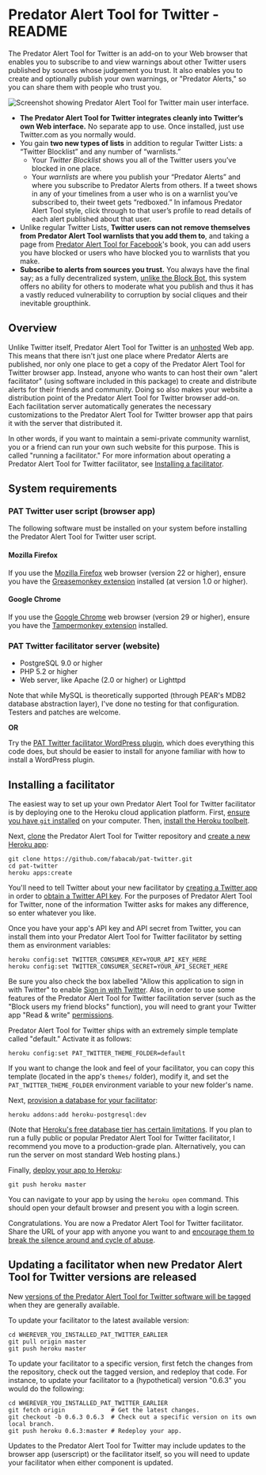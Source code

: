# Predator Alert Tool for Twitter - README

The Predator Alert Tool for Twitter is an add-on to your Web browser that enables you to subscribe to and view warnings about other Twitter users published by sources whose judgement you trust. It also enables you to create and optionally publish your own warnings, or "Predator Alerts," so you can share them with people who trust you.

![Screenshot showing Predator Alert Tool for Twitter main user interface.](http://maymay.net/blog/wp-content/uploads/2014/05/predator-alert-tool-for-twitter-mockup.png)

* **The Predator Alert Tool for Twitter integrates cleanly into Twitter’s own Web interface.** No separate app to use. Once installed, just use Twitter.com as you normally would.
* You gain **two new types of lists** in addition to regular Twitter Lists: a “Twitter Blocklist” and any number of “warnlists.”
    * Your *Twitter Blocklist* shows you all of the Twitter users you’ve blocked in one place.
    * Your *warnlists* are where you publish your “Predator Alerts” and where you subscribe to Predator Alerts from others. If a tweet shows in any of your timelines from a user who is on a warnlist you’ve subscribed to, their tweet gets “redboxed.” In infamous Predator Alert Tool style, click through to that user’s profile to read details of each alert published about that user.
* Unlike regular Twitter Lists, **Twitter users can not remove themselves from Predator Alert Tool warnlists that you add them to**, and taking a page from [Predator Alert Tool for Facebook](https://github.com/fabacab/pat-facebook/#readme)'s book, you can add users you have blocked or users who have blocked you to warnlists that you make.
* **Subscribe to alerts from sources you trust.** You always have the final say; as a fully decentralized system, [unlike the Block Bot](http://days.maybemaimed.com/post/76147235230/brainstorm-predator-alert-tool-for-craigslist), this system offers no ability for others to moderate what you publish and thus it has a vastly reduced vulnerability to corruption by social cliques and their inevitable groupthink.

## Overview

Unlike Twitter itself, Predator Alert Tool for Twitter is an [unhosted](http://unhosted.org/) Web app. This means that there isn't just one place where Predator Alerts are published, nor only one place to get a copy of the Predator Alert Tool for Twitter browser app. Instead, anyone who wants to can host their own "alert facilitator" (using software included in this package) to create and distribute alerts for their friends and community. Doing so also makes your website a distribution point of the Predator Alert Tool for Twitter browser add-on. Each facilitation server automatically generates the necessary customizations to the Predator Alert Tool for Twitter browser app that pairs it with the server that distributed it.

In other words, if you want to maintain a semi-private community warnlist, you or a friend can run your own such website for this purpose. This is called "running a facilitator." For more information about operating a Predator Alert Tool for Twitter facilitator, see [Installing a facilitator](#installing-a-facilitator).

## System requirements

### PAT Twitter user script (browser app)

The following software must be installed on your system before installing the Predator Alert Tool for Twitter user script.

#### Mozilla Firefox

If you use the [Mozilla Firefox](http://getfirefox.com/) web browser (version 22 or higher), ensure you have the [Greasemonkey extension](https://addons.mozilla.org/en-US/firefox/addon/greasemonkey/) installed (at version 1.0 or higher).

#### Google Chrome

If you use the [Google Chrome](https://chrome.google.com/) web browser (version 29 or higher), ensure you have the [Tampermonkey extension](https://chrome.google.com/webstore/detail/tampermonkey/dhdgffkkebhmkfjojejmpbldmpobfkfo) installed.

### PAT Twitter facilitator server (website)

* PostgreSQL 9.0 or higher
* PHP 5.2 or higher
* Web server, like Apache (2.0 or higher) or Lighttpd

Note that while MySQL is theoretically supported (through PEAR's MDB2 database abstraction layer), I've done no testing for that configuration. Testers and patches are welcome.

**OR**

Try the [PAT Twitter facilitator WordPress plugin](https://wordpress.org/plugins/wp-pat-twitter), which does everything this code does, but should be easier to install for anyone familiar with how to install a WordPress plugin.

## Installing a facilitator

The easiest way to set up your own Predator Alert Tool for Twitter facilitator is by deploying one to the Heroku cloud application platform. First, [ensure you have `git` installed](https://help.github.com/articles/set-up-git) on your computer. Then, [install the Heroku toolbelt](https://toolbelt.heroku.com/).

Next, [clone](http://git-scm.com/book/en/Git-Basics-Getting-a-Git-Repository#Cloning-an-Existing-Repository) the Predator Alert Tool for Twitter repository and [create a new Heroku app](https://devcenter.heroku.com/articles/creating-apps):

    git clone https://github.com/fabacab/pat-twitter.git
    cd pat-twitter
    heroku apps:create

You'll need to tell Twitter about your new facilitator by [creating a Twitter app](https://twitter.com/login?redirect_after_login=https%3A//apps.twitter.com/app/new) in order to [obtain a Twitter API key](https://dev.twitter.com/docs/faq#7447). For the purposes of Predator Alert Tool for Twitter, none of the information Twitter asks for makes any difference, so enter whatever you like.

Once you have your app's API key and API secret from Twitter, you can install them into your Predator Alert Tool for Twitter facilitator by setting them as environment variables:

    heroku config:set TWITTER_CONSUMER_KEY=YOUR_API_KEY_HERE
    heroku config:set TWITTER_CONSUMER_SECRET=YOUR_API_SECRET_HERE

Be sure you also check the box labelled "Allow this application to sign in with Twitter" to enable [Sign in with Twitter](https://dev.twitter.com/docs/auth/sign-twitter). Also, in order to use some features of the Predator Alert Tool for Twitter facilitation server (such as the "Block users my friend blocks" function), you will need to grant your Twitter app "Read & write" [permissions](https://dev.twitter.com/docs/application-permission-model).

Predator Alert Tool for Twitter ships with an extremely simple template called "default." Activate it as follows:

    heroku config:set PAT_TWITTER_THEME_FOLDER=default

If you want to change the look and feel of your facilitator, you can copy this template (located in the app's `themes/` folder), modify it, and set the `PAT_TWITTER_THEME_FOLDER` environment variable to your new folder's name.

Next, [provision a database for your facilitator](https://devcenter.heroku.com/articles/heroku-postgresql#provisioning-the-add-on):

    heroku addons:add heroku-postgresql:dev

(Note that [Heroku's free database tier has certain limitations](https://devcenter.heroku.com/articles/heroku-postgres-plans). If you plan to run a fully public or popular Predator Alert Tool for Twitter facilitator, I recommend you move to a production-grade plan. Alternatively, you can run the server on most standard Web hosting plans.)

Finally, [deploy your app to Heroku](https://devcenter.heroku.com/articles/git#deploying-code):

    git push heroku master

You can navigate to your app by using the `heroku open` command. This should open your default browser and present you with a login screen.

Congratulations. You are now a Predator Alert Tool for Twitter facilitator. Share the URL of your app with anyone you want to and [encourage them to break the silence around and cycle of abuse](https://github.com/fabacab/pat-facebook/wiki/How-to-help).

## Updating a facilitator when new Predator Alert Tool for Twitter versions are released

New [versions of the Predator Alert Tool for Twitter software will be tagged](https://github.com/fabacab/pat-twitter/releases) when they are generally available.

To update your facilitator to the latest available version:

    cd WHEREVER_YOU_INSTALLED_PAT_TWITTER_EARLIER
    git pull origin master
    git push heroku master

To update your facilitator to a specific version, first fetch the changes from the repository, check out the tagged version, and redeploy that code. For instance, to update your facilitator to a (hypothetical) version "0.6.3" you would do the following:

    cd WHEREVER_YOU_INSTALLED_PAT_TWITTER_EARLIER
    git fetch origin             # Get the latest changes.
    git checkout -b 0.6.3 0.6.3  # Check out a specific version on its own local branch.
    git push heroku 0.6.3:master # Redeploy your app.

Updates to the Predator Alert Tool for Twitter may include updates to the browser app (userscript) or the facilitator itself, so you will need to update your facilitator when either component is updated.

